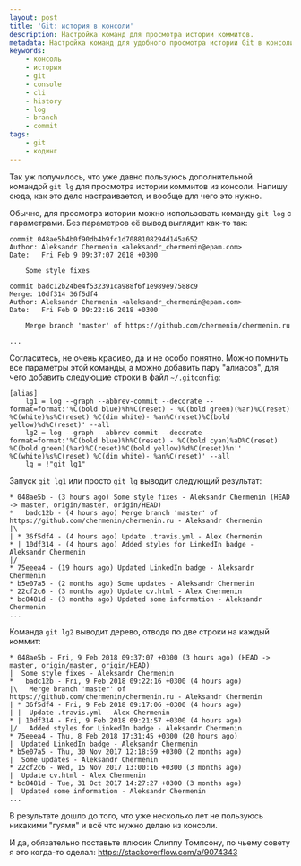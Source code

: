 ```yaml
---
layout: post
title: 'Git: история в консоли'
description: Настройка команд для просмотра истории коммитов.
metadata: Настройка команд для удобного просмотра истории Git в консоли
keywords:
    - консоль
    - история
    - git
    - console
    - cli
    - history
    - log
    - branch
    - commit
tags:
    - git
    - кодинг
---
```

Так уж получилось, что уже давно пользуюсь дополнительной командой `git lg` для
просмотра истории коммитов из консоли. Напишу сюда, как это дело настраивается,
и вообще для чего это нужно.

Обычно, для просмотра истории можно использовать команду `git log` с параметрами.
Без параметров её вывод выглядит как-то так:

    commit 048ae5b4b0f90db4b9fc1d7088108294d145a652
    Author: Aleksandr Chermenin <aleksandr_chermenin@epam.com>
    Date:   Fri Feb 9 09:37:07 2018 +0300

        Some style fixes

    commit badc12b24be4f532391ca988f6f1e989e97588c9
    Merge: 10df314 36f5df4
    Author: Aleksandr Chermenin <aleksandr_chermenin@epam.com>
    Date:   Fri Feb 9 09:22:16 2018 +0300

        Merge branch 'master' of https://github.com/chermenin/chermenin.ru

    ...

Согласитесь, не очень красиво, да и не особо понятно. Можно помнить все параметры
этой команды, а можно добавить пару "алиасов", для чего добавить следующие строки
в файл `~/.gitconfig`:

    [alias]
    	lg1 = log --graph --abbrev-commit --decorate --format=format:'%C(bold blue)%h%C(reset) - %C(bold green)(%ar)%C(reset) %C(white)%s%C(reset) %C(dim white)- %an%C(reset)%C(bold yellow)%d%C(reset)' --all
    	lg2 = log --graph --abbrev-commit --decorate --format=format:'%C(bold blue)%h%C(reset) - %C(bold cyan)%aD%C(reset) %C(bold green)(%ar)%C(reset)%C(bold yellow)%d%C(reset)%n'' %C(white)%s%C(reset) %C(dim white)- %an%C(reset)' --all
    	lg = !"git lg1"

Запуск `git lg1` или просто `git lg` выводит следующий результат:

    * 048ae5b - (3 hours ago) Some style fixes - Aleksandr Chermenin (HEAD -> master, origin/master, origin/HEAD)
    *   badc12b - (4 hours ago) Merge branch 'master' of https://github.com/chermenin/chermenin.ru - Aleksandr Chermenin
    |\
    | * 36f5df4 - (4 hours ago) Update .travis.yml - Alex Chermenin
    * | 10df314 - (4 hours ago) Added styles for LinkedIn badge - Aleksandr Chermenin
    |/
    * 75eeea4 - (19 hours ago) Updated LinkedIn badge - Aleksandr Chermenin
    * b5e07a5 - (2 months ago) Some updates - Aleksandr Chermenin
    * 22cf2c6 - (3 months ago) Update cv.html - Alex Chermenin
    * bc8481d - (3 months ago) Updated some information - Aleksandr Chermenin
    ...

Команда `git lg2` выводит дерево, отводя по две строки на каждый коммит:

    * 048ae5b - Fri, 9 Feb 2018 09:37:07 +0300 (3 hours ago) (HEAD -> master, origin/master, origin/HEAD)
    |  Some style fixes - Aleksandr Chermenin
    *   badc12b - Fri, 9 Feb 2018 09:22:16 +0300 (4 hours ago)
    |\   Merge branch 'master' of https://github.com/chermenin/chermenin.ru - Aleksandr Chermenin
    | * 36f5df4 - Fri, 9 Feb 2018 09:17:06 +0300 (4 hours ago)
    | |  Update .travis.yml - Alex Chermenin
    * | 10df314 - Fri, 9 Feb 2018 09:21:57 +0300 (4 hours ago)
    |/   Added styles for LinkedIn badge - Aleksandr Chermenin
    * 75eeea4 - Thu, 8 Feb 2018 17:31:45 +0300 (20 hours ago)
    |  Updated LinkedIn badge - Aleksandr Chermenin
    * b5e07a5 - Thu, 30 Nov 2017 12:18:59 +0300 (2 months ago)
    |  Some updates - Aleksandr Chermenin
    * 22cf2c6 - Wed, 15 Nov 2017 13:00:16 +0300 (3 months ago)
    |  Update cv.html - Alex Chermenin
    * bc8481d - Tue, 31 Oct 2017 14:27:27 +0300 (3 months ago)
    |  Updated some information - Aleksandr Chermenin
    ...

В результате дошло до того, что уже несколько лет не пользуюсь никакими "гуями"
и всё что нужно делаю из консоли.

И да, обязательно поставьте плюсик Слиппу Томпсону, по чьему совету я это
когда-то сделал: https://stackoverflow.com/a/9074343
